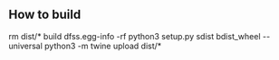 ## How to build

rm dist/* build dfss.egg-info -rf
python3 setup.py sdist bdist_wheel --universal
python3 -m twine upload dist/*

